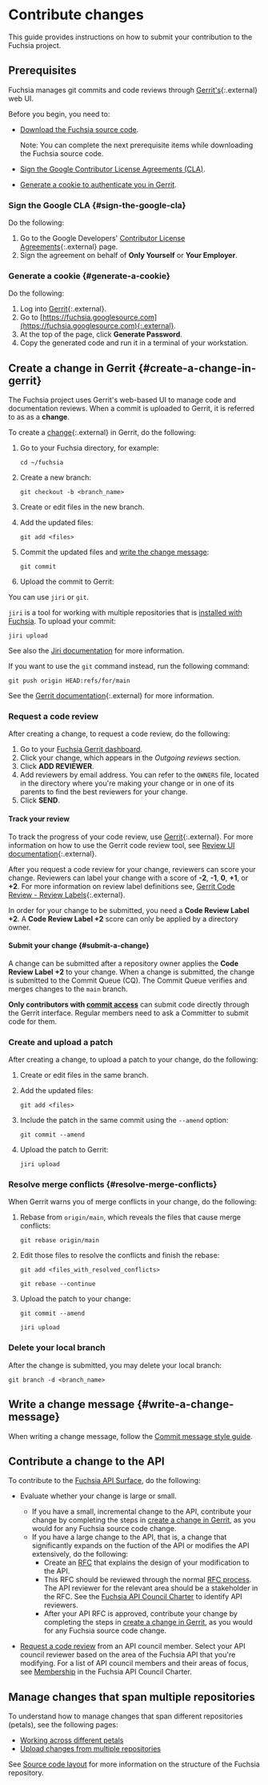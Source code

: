 # Contribute changes

This guide provides instructions on how to submit your contribution to the
Fuchsia project.

## Prerequisites

Fuchsia manages git commits and code reviews through
[Gerrit's](https://fuchsia-review.googlesource.com){:.external} web UI.

Before you begin, you need to:

*   [Download the Fuchsia source code](/get-started/get_fuchsia_source.md).

    Note: You can complete the next prerequisite items while downloading the
    Fuchsia source code.

*   [Sign the Google Contributor License Agreements (CLA)](#sign-the-google-cla).

*   [Generate a cookie to authenticate you in Gerrit](#generate-a-cookie).

### Sign the Google CLA {#sign-the-google-cla}

Do the following:

1.  Go to the Google Developers'
    [Contributor License Agreements](https://cla.developers.google.com/){:.external}
    page.
1.  Sign the agreement on behalf of **Only Yourself** or **Your Employer**.

### Generate a cookie {#generate-a-cookie}

Do the following:

1.  Log into [Gerrit](https://fuchsia-review.googlesource.com){:.external}.
1.  Go to
    [https://fuchsia.googlesource.com](https://fuchsia.googlesource.com){:.external}.
1.  At the top of the page, click **Generate Password**.
1.  Copy the generated code and run it in a terminal of your workstation.

## Create a change in Gerrit {#create-a-change-in-gerrit}

The Fuchsia project uses Gerrit's web-based UI to manage code and
documentation reviews. When a commit is uploaded to Gerrit, it is referred to as
as a **change**.

To create a
[change](https://gerrit-review.googlesource.com/Documentation/concept-changes.html){:.external}
in Gerrit, do the following:

1.  Go to your Fuchsia directory, for example:

    ```posix-terminal
    cd ~/fuchsia
    ```

1.  Create a new branch:

    ```posix-terminal
    git checkout -b <branch_name>
    ```

1.  Create or edit files in the new branch.

1.  Add the updated files:

    ```posix-terminal
    git add <files>
    ```

1.  Commit the updated files and
[write the change message](/contribute/commit-message-style-guide.md):

    ```posix-terminal
    git commit
    ```

1.  Upload the commit to Gerrit:

You can use `jiri` or `git`.

`jiri` is a tool for working with multiple repositories that is [installed with Fuchsia](/get-started/get_fuchsia_source.md).
To upload your commit:

```posix-terminal
jiri upload
```

See also the [Jiri documentation](https://fuchsia.googlesource.com/jiri/+/HEAD/README.md) for more information.

If you want to use the `git` command instead, run the following command:

```posix-terminal
git push origin HEAD:refs/for/main
```

See the
[Gerrit documentation](https://gerrit-documentation.storage.googleapis.com/Documentation/2.12.3/intro-user.html#upload-change){:.external}
for more information.

### Request a code review

After creating a change, to request a code review, do the following:

1. Go to your [Fuchsia Gerrit dashboard](https://fuchsia-review.googlesource.com/dashboard/self).
1. Click your change, which appears in the *Outgoing reviews* section.
1. Click **ADD REVIEWER**.
1. Add reviewers by email address. You can refer to the `OWNERS` file, located in the directory
where you're making your change or in one of its parents to find the best reviewers for your change.
1. Click **SEND**.

#### Track your review

To track the progress of your code review, use
[Gerrit](https://fuchsia-review.googlesource.com){:.external}. For more
information on how to use the Gerrit code review tool, see
[Review UI documentation](https://gerrit-review.googlesource.com/Documentation/user-review-ui.html){:.external}.

After you request a code review for your change, reviewers can score
your change. Reviewers can label your change with a
score of **-2**, **-1**, **0**, **+1**, or **+2**. For more information on
review label definitions see, [Gerrit Code Review - Review Labels](https://gerrit-review.googlesource.com/Documentation/config-labels.html){:.external}.

In order for your change to be submitted, you need a **Code Review Label +2**.
A **Code Review Label +2** score can only be applied by a directory owner.

#### Submit your change {#submit-a-change}

A change can be submitted after a repository owner applies the
**Code Review Label +2** to your change. When a change is submitted, the change
is submitted to the Commit Queue (CQ). The Commit Queue verifies and
merges changes to the `main` branch.

**Only contributors with [commit access](/contribute/community/contributor-roles.md#committer)** can submit code directly
through the Gerrit interface. Regular members need to ask a Committer to submit code for them.

### Create and upload a patch

After creating a change, to upload a patch to your change, do the following:

1.  Create or edit files in the same branch.
1.  Add the updated files:

    ```posix-terminal
    git add <files>
    ```

1.  Include the patch in the same commit using the `--amend` option:

    ```posix-terminal
    git commit --amend
    ```

1.  Upload the patch to Gerrit:

    ```posix-terminal
    jiri upload
    ```

### Resolve merge conflicts {#resolve-merge-conflicts}

When Gerrit warns you of merge conflicts in your change, do the following:

1.  Rebase from `origin/main`, which reveals the files that cause merge
    conflicts:

    ```posix-terminal
    git rebase origin/main
    ```

1.  Edit those files to resolve the conflicts and finish the rebase:

    ```posix-terminal
    git add <files_with_resolved_conflicts>
    ```

    ```posix-terminal
    git rebase --continue
    ```

1.  Upload the patch to your change:

    ```posix-terminal
    git commit --amend
    ```

    ```posix-terminal
    jiri upload
    ```

### Delete your local branch

After the change is submitted, you may delete your local branch:

```posix-terminal
git branch -d <branch_name>
```

## Write a change message {#write-a-change-message}

When writing a change message, follow the [Commit message style
guide](/contribute/commit-message-style-guide.md).

## Contribute a change to the API

To contribute to the
[Fuchsia API Surface](/glossary/README.md#fuchsia-api-surface), do the following:

* Evaluate whether your change is large or small.

    * If you have a small, incremental change to the API, contribute your
    change by completing the steps in
    [create a change in Gerrit](#create-a-change-in-gerrit), as you would for
    any Fuchsia source code change.
    * If you have a large change to the API, that is, a change that
    significantly expands on the fuction of the API or modifies the
    API extensively, do the following:
        * Create an [RFC](/contribute/governance/rfcs/TEMPLATE.md) that
        explains the design of your modification to the API.
        * This RFC should be reviewed through the normal [RFC
        process](/contribute/governance/rfcs/rfc_process.md). The API
        reviewer for the relevant area should be a stakeholder in the RFC. See
        the [Fuchsia API Council
        Charter](/contribute/governance/api_council.md#area) to identify
        API reviewers.
        * After your API RFC is approved, contribute your change by
        completing the steps in
        [create a change in Gerrit](#create-a-change-in-gerrit), as you would
        for any Fuchsia source code change.

* [Request a code review](#request_a_code_review) from an API council
member. Select your API council reviewer based on the area of the
Fuchsia API that you're modifying. For a list of API council members and their
areas of focus, see
[Membership](/contribute/governance/api_council.md#membership) in the
Fuchsia API Council Charter.

## Manage changes that span multiple repositories

To understand how to manage changes that span different repositories (petals),
see the following pages:

*   [Working across different petals](/development/source_code/working_across_petals.md)
*   [Upload changes from multiple repositories](/development/source_code/upload_changes_from_multiple_repositories.md)

See [Source code layout](/development/source_code/layout.md) for more
information on the structure of the Fuchsia repository.

